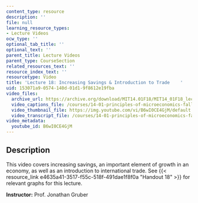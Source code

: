 ```yaml
---
content_type: resource
description: ''
file: null
learning_resource_types:
- Lecture Videos
ocw_type: ''
optional_tab_title: ''
optional_text: ''
parent_title: Lecture Videos
parent_type: CourseSection
related_resources_text: ''
resource_index_text: ''
resourcetype: Video
title: 'Lecture 18: Increasing Savings & Introduction to Trade    '
uid: 153071a9-0574-140d-01d1-9f8612e19fba
video_files:
  archive_url: https://archive.org/download/MIT14.01F18/MIT14_01F18_lec18_300k.mp4
  video_captions_file: /courses/14-01-principles-of-microeconomics-fall-2018/4fd95a13a2fc5f88a4cc20a71c5ab902_B6wI0CE4GjM.vtt
  video_thumbnail_file: https://img.youtube.com/vi/B6wI0CE4GjM/default.jpg
  video_transcript_file: /courses/14-01-principles-of-microeconomics-fall-2018/15aac56fe5de4a036f091dffdaca2a91_B6wI0CE4GjM.pdf
video_metadata:
  youtube_id: B6wI0CE4GjM
---
```


Description
-----------

This video covers increasing savings, an important element of growth in an economy, as well as an introduction to international trade. See {{< resource_link e4635a41-3517-f55c-518f-491dae1f8f0a "Handout 18" >}} for relevant graphs for this lecture. 

**Instructor:** Prof. Jonathan Gruber